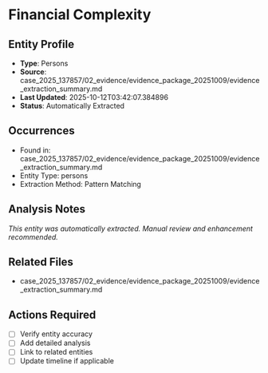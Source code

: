 # Financial Complexity

## Entity Profile
- **Type**: Persons
- **Source**: case_2025_137857/02_evidence/evidence_package_20251009/evidence_extraction_summary.md
- **Last Updated**: 2025-10-12T03:42:07.384896
- **Status**: Automatically Extracted

## Occurrences
- Found in: case_2025_137857/02_evidence/evidence_package_20251009/evidence_extraction_summary.md
- Entity Type: persons
- Extraction Method: Pattern Matching

## Analysis Notes
*This entity was automatically extracted. Manual review and enhancement recommended.*

## Related Files
- case_2025_137857/02_evidence/evidence_package_20251009/evidence_extraction_summary.md

## Actions Required
- [ ] Verify entity accuracy
- [ ] Add detailed analysis
- [ ] Link to related entities
- [ ] Update timeline if applicable
